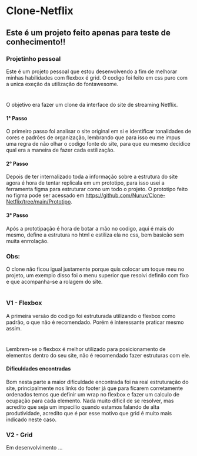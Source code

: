 ﻿# Clone-Netflix

## Este é um projeto feito apenas para teste de conhecimento!!

### Projetinho pessoal 

Este é um projeto pessoal que estou desenvolvendo a fim de melhorar minhas habilidades com flexbox é grid. O codigo foi feito em css puro
com a unica exeção da utilização do fontawesome.
#
O objetivo era fazer um clone da interface do site de streaming Netflix.

#### 1° Passo
O primeiro passo foi analisar o site original em si e identificar tonalidades de cores e padrões de organização, lembrando que para isso eu me impus uma regra de não olhar o codigo fonte do site, para que eu mesmo decidice qual era a maneira de fazer cada estilização.

#### 2° Passo
Depois de ter internalizado toda a informação sobre a estrutura do site agora é hora de tentar replicala em um prototipo, para isso usei a ferramenta figma para estruturar como um todo o projeto. 
O prototipo feito no figma pode ser acessado em https://github.com/Nurux/Clone-Netflix/tree/main/Prototipo. 

#### 3° Passo
Após a prototipação é hora de botar a mão no codigo, aqui é mais do mesmo, define a estrutura no html e estiliza ela no css, bem basicão sem muita enrrolação. 

### Obs:
O clone não ficou igual justamente porque quis colocar um toque meu no projeto, um exemplo disso foi o menu superior que resolvi definilo com fixo e que acompanha-se a rolagem do site.
#
### V1 - Flexbox 

A primeira versão do codigo foi estruturada utilizando o flexbox como padrão, o que não é recomendado. Porém
é interessante praticar mesmo assim. 
#
Lembrem-se o flexbox é melhor utilizado para posicionamento de elementos dentro do seu site, não é recomendado fazer
estruturas com ele.

#### Dificuldades encontradas
Bom nesta parte a maior dificuldade encontrada foi na real estruturação do site, principalmente nos links do footer já que para ficarem corretamente ordenados temos que definir um wrap no flexbox e fazer um calculo de ocupação para cada elemento. Nada muito dificil de se resolver, mas acredito que seja um impecilio quando estamos falando de alta produtividade, acredito que é por esse motivo que grid é muito mais indicado neste caso.

### V2 - Grid

Em desenvolvimento ...

